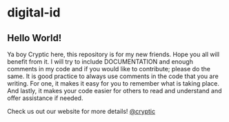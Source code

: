 # digital-id
## Hello World!

Ya boy Cryptic here, 
 this repository is for my new friends. Hope you all will benefit from it. I will try to include DOCUMENTATION and enough    comments in my code and if you would like to contribute; please do the same. It is good practice to always use comments
in the code that you are writing. For one, it makes it easy for you to remember what is taking place. And lastly, it makes your code easier for others to read and understand and offer assistance if needed.

Check us out our website for more details!
[@cryptic](https://crypticsight.com/)
